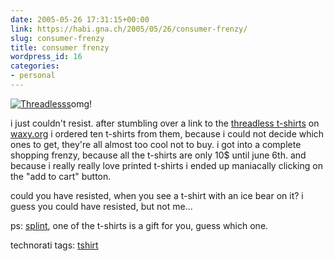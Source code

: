 ```yaml
---
date: 2005-05-26 17:31:15+00:00
link: https://habi.gna.ch/2005/05/26/consumer-frenzy/
slug: consumer-frenzy
title: consumer frenzy
wordpress_id: 16
categories:
- personal
---
```



[![Threadlesss](https://habi.gna.ch/blog/images/threadlesss-tm.jpg)](https://habi.gna.ch/blog/images/threadlesss.jpg)omg! 
  
i just couldn't resist. after stumbling over a link to the [threadless t-shirts](http://www.threadless.com/) on [waxy.org](http://www.waxy.org/links/) i ordered ten t-shirts from them, because i could not decide which ones to get, they're all almost too cool not to buy. i got into a complete shopping frenzy, because all the t-shirts are only 10$ until june 6th. and because i really really love printed t-shirts i ended up maniacally clicking on the "add to cart" button.
  
could you have resisted, when you see a t-shirt with an ice bear on it? i guess you could have resisted, but not me...



ps: [splint](http://splint.ch/indexf.htm), one of the t-shirts is a gift for you, guess which one.


technorati tags: [tshirt](http://technorati.com/tag/tshirt)
